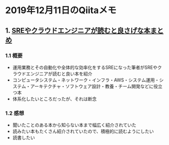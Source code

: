 # 2019年12月11日のQiitaメモ

## 1. [SREやクラウドエンジニアが読むと良さげな本まとめ](https://qiita.com/tmknom/items/67dbfcf5194aee5c6e61)

### 1.1 概要

- 運用業務とその自動化や全体的な効率化をするSREになった筆者がSREやクラウドエンジニアが読むと良い本を紹介
- コンピュータシステム・ネットワーク・インフラ・AWS・システム運用・システム・アーキテクチャ・ソフトウェア設計・教養・チーム開発などに役立つ本
- 体系化したいところだったが、それは断念

### 1.2 感想

- 聞いたことのある本から知らない本まで幅広く紹介されていた
- 読みたい本もたくさん紹介されていたので、積極的に読むようにしたい
- 読書したい

